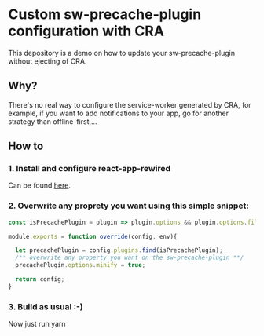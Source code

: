 # Custom sw-precache-plugin configuration with CRA

This depository is a demo on how to update your sw-precache-plugin without ejecting of CRA.

## Why?

There's no real way to configure the service-worker generated by CRA, for example, if you want to add notifications to your app, go for another strategy than offline-first,...

## How to

### 1. Install and configure react-app-rewired

Can be found [here](https://github.com/timarney/react-app-rewired).

### 2. Overwrite any proprety you want using this simple snippet:

```JavaScript
const isPrecachePlugin = plugin => plugin.options && plugin.options.filename === 'service-worker.js';

module.exports = function override(config, env){

  let precachePlugin = config.plugins.find(isPrecachePlugin);
  /** overwrite any property you want on the sw-precache-plugin **/
  precachePlugin.options.minify = true;

  return config;
}
```

### 3. Build as usual :-)

Now just run yarn

